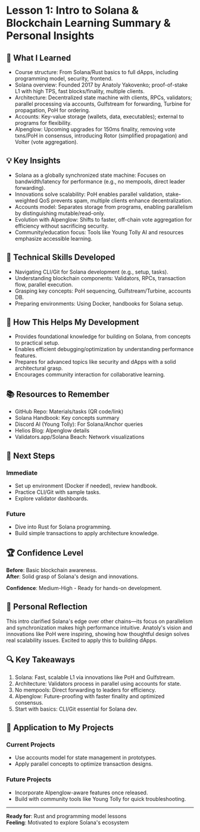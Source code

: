 # Lesson 1: Intro to Solana & Blockchain Learning Summary & Personal Insights

## 🎯 What I Learned
- Course structure: From Solana/Rust basics to full dApps, including programming model, security, frontend.
- Solana overview: Founded 2017 by Anatoly Yakovenko; proof-of-stake L1 with high TPS, fast blocks/finality, multiple clients.
- Architecture: Decentralized state machine with clients, RPCs, validators; parallel processing via accounts, Gulfstream for forwarding, Turbine for propagation, PoH for ordering.
- Accounts: Key-value storage (wallets, data, executables); external to programs for flexibility.
- Alpenglow: Upcoming upgrades for 150ms finality, removing vote txns/PoH in consensus, introducing Rotor (simplified propagation) and Volter (vote aggregation).

## 💡 Key Insights
- Solana as a globally synchronized state machine: Focuses on bandwidth/latency for performance (e.g., no mempools, direct leader forwarding).
- Innovations solve scalability: PoH enables parallel validation, stake-weighted QoS prevents spam, multiple clients enhance decentralization.
- Accounts model: Separates storage from programs, enabling parallelism by distinguishing mutable/read-only.
- Evolution with Alpenglow: Shifts to faster, off-chain vote aggregation for efficiency without sacrificing security.
- Community/education focus: Tools like Young Tolly AI and resources emphasize accessible learning.

## 🔧 Technical Skills Developed
- Navigating CLI/Git for Solana development (e.g., setup, tasks).
- Understanding blockchain components: Validators, RPCs, transaction flow, parallel execution.
- Grasping key concepts: PoH sequencing, Gulfstream/Turbine, accounts DB.
- Preparing environments: Using Docker, handbooks for Solana setup.

## 🚀 How This Helps My Development
- Provides foundational knowledge for building on Solana, from concepts to practical setup.
- Enables efficient debugging/optimization by understanding performance features.
- Prepares for advanced topics like security and dApps with a solid architectural grasp.
- Encourages community interaction for collaborative learning.

## 📚 Resources to Remember
- GitHub Repo: Materials/tasks (QR code/link)
- Solana Handbook: Key concepts summary
- Discord AI (Young Tolly): For Solana/Anchor queries
- Helios Blog: Alpenglow details
- Validators.app/Solana Beach: Network visualizations

## 🎯 Next Steps
### **Immediate**
- Set up environment (Docker if needed), review handbook.
- Practice CLI/Git with sample tasks.
- Explore validator dashboards.

### **Future**
- Dive into Rust for Solana programming.
- Build simple transactions to apply architecture knowledge.

## 🏆 Confidence Level
**Before**: Basic blockchain awareness.  
**After**: Solid grasp of Solana's design and innovations.

**Confidence**: Medium-High - Ready for hands-on development.

## 💭 Personal Reflection
This intro clarified Solana's edge over other chains—its focus on parallelism and synchronization makes high performance intuitive. Anatoly's vision and innovations like PoH were inspiring, showing how thoughtful design solves real scalability issues. Excited to apply this to building dApps.

## 🔍 Key Takeaways
1. Solana: Fast, scalable L1 via innovations like PoH and Gulfstream.
2. Architecture: Validators process in parallel using accounts for state.
3. No mempools: Direct forwarding to leaders for efficiency.
4. Alpenglow: Future-proofing with faster finality and optimized consensus.
5. Start with basics: CLI/Git essential for Solana dev.

## 🎯 Application to My Projects
### **Current Projects**
- Use accounts model for state management in prototypes.
- Apply parallel concepts to optimize transaction designs.

### **Future Projects**
- Incorporate Alpenglow-aware features once released.
- Build with community tools like Young Tolly for quick troubleshooting.

---
**Ready for**: Rust and programming model lessons  
**Feeling**: Motivated to explore Solana's ecosystem
